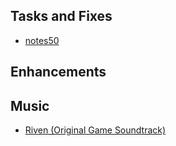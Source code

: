 ## Tasks and Fixes
* [notes50](https://cs50.harvard.edu/x/notes/8)

## Enhancements


## Music
* [Riven (Original Game Soundtrack)](https://robynmiller.bandcamp.com/album/riven-original-game-soundtrack-remastered-2024)
